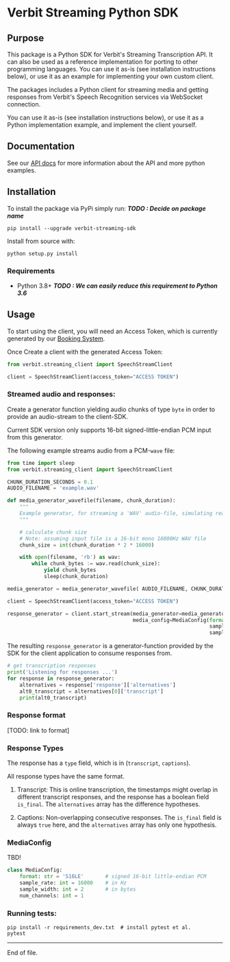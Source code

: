 # Verbit Streaming Python SDK

## Purpose

This package is a Python SDK for Verbit's Streaming Transcription API.
It can also be used as a reference implementation for porting to other programming languages.
You can use it as-is (see installation instructions below), or use it as
an example for implementing your own custom client.

The packages includes a Python client for streaming media and getting responses from Verbit's
Speech Recognition services via WebSocket connection.

You can use it as-is (see installation instructions below), or use it as
a Python implementation example, and implement the client yourself.


## Documentation

See our [API docs](https://www.XXXX.ai/docs) for more information about the API and
more python examples.

## Installation

To install the package via PyPi simply run:  ***TODO : Decide on package name***

    pip install --upgrade verbit-streaming-sdk

Install from source with:

    python setup.py install

### Requirements

- Python 3.8+  ***TODO : We can easily reduce this requirement to Python 3.6***

## Usage

To start using the client, you will need an Access Token, which is currently
generated by our [Booking System](https://www.link-to-booking.co).

Once Create a client with the
generated Access Token:

```example_create_client.py
from verbit.streaming_client import SpeechStreamClient

client = SpeechStreamClient(access_token="ACCESS TOKEN")
```

### Streamed audio and responses:

Create a generator function yielding audio chunks of type `byte` in order to provide an audio-stream to the client-SDK.

Current SDK version only supports 16-bit signed-little-endian PCM input from this generator.

The following example streams audio from a PCM-`wave` file:

```example_stream_wav.py
from time import sleep
from verbit.streaming_client import SpeechStreamClient

CHUNK_DURATION_SECONDS = 0.1
AUDIO_FILENAME = 'example.wav'

def media_generator_wavefile(filename, chunk_duration):
    """
    Example generator, for streaming a 'WAV' audio-file, simulating realtime playback-rate using sleep()
    """

    # calculate chunk size
    # Note: assuming input file is a 16-bit mono 16000Hz WAV file
    chunk_size = int(chunk_duration * 2 * 16000)

    with open(filename, 'rb') as wav:
        while chunk_bytes := wav.read(chunk_size):
            yield chunk_bytes
            sleep(chunk_duration)

media_generator = media_generator_wavefile( AUDIO_FILENAME, CHUNK_DURATION_SECONDS)

client = SpeechStreamClient(access_token="ACCESS TOKEN")

response_generator = client.start_stream(media_generator=media_generator,
                                         media_config=MediaConfig(format='S16LE',     # signed 16-bit little-endian PCM
                                                                  sample_rate=16000,  # in Hz
                                                                  sample_width=2))    # in bytes
```

The resulting `response_generator` is a generator-function provided by the SDK for the client application to consume responses from.

```example_stream_wav.py
# get transcription responses
print('Listening for responses ...')
for response in response_generator:
    alternatives = response['response']['alternatives']
    alt0_transcript = alternatives[0]['transcript']
    print(alt0_transcript)
```

### Response format

[TODO: link to format]

### Response Types

The response has a `type` field, which is in (`transcript`, `captions`).

All response types have the same format.

1. Transcript: This is online transcription, the timestamps might overlap in different transcript responses, and the response has a boolean field `is_final`. The `alternatives` array has the difference hypotheses.

1. Captions: Non-overlapping consecutive responses. The `is_final` field is always `true` here, and the `alternatives` array has only one hypothesis.

### MediaConfig

TBD!

```python
class MediaConfig:
    format: str = 'S16LE'       # signed 16-bit little-endian PCM
    sample_rate: int = 16000    # in Hz
    sample_width: int = 2       # in bytes
    num_channels: int = 1
```
### Running tests:
```
pip install -r requirements_dev.txt  # install pytest et al.
pytest
```

----
End of file.